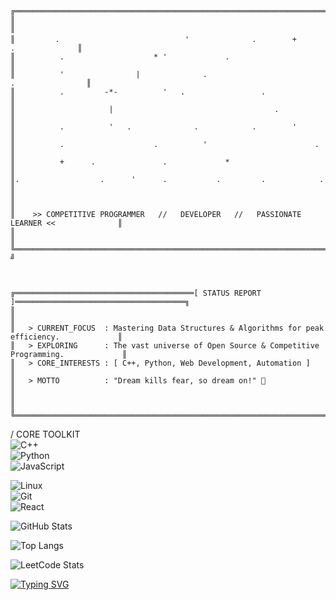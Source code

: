 ```
╔═════════════════════════════════════════════════════════════════════════════════════════╗
║                                                                                         ║
║         .　　　　　   　               '              .        +          .              ║
║          .                    * '             .                                         ║
║          '                |              .                             .                ║
║          .         -*-          '   .                 .                                 ║
║                     |                                    .                              ║
║          .          '   .              .            .        '                          ║
║          .                    .          '                        .                     ║
║          +      .               .             *                                         ║
║.                  .      '      .           .         .            .                    ║
║                                                                                          ║
║    >> COMPETITIVE PROGRAMMER   //   DEVELOPER   //   PASSIONATE LEARNER <<              ║
║                                                                                          ║
╚═════════════════════════════════════════════════════════════════════════════════════════ ╝



╔════════════════════════════════════════[ STATUS REPORT ]══════════════════════════════════════╗
║                                                                                              ║
║   > CURRENT_FOCUS  : Mastering Data Structures & Algorithms for peak efficiency.             ║
║   > EXPLORING      : The vast universe of Open Source & Competitive Programming.             ║
║   > CORE_INTERESTS : [ C++, Python, Web Development, Automation ]                            ║
║   > MOTTO          : "Dream kills fear, so dream on!" 🚀                                     ║
║                                                                                              ║
╚══════════════════════════════════════════════════════════════════════════════════════════════╝

```
/ CORE TOOLKIT                               
      ![C++](https://img.shields.io/badge/C++-blue?logo=cplusplus&logoColor=white)               
    ![Python](https://img.shields.io/badge/Python-yellow?logo=python&logoColor=white)         
   ![JavaScript](https://img.shields.io/badge/JavaScript-orange?logo=javascript&logoColor=white)
   
   ![Linux](https://img.shields.io/badge/Linux-black?logo=linux&logoColor=white)              
     ![Git](https://img.shields.io/badge/Git-F05032?logo=git&logoColor=white)                 
   ![React](https://img.shields.io/badge/React-20232A?logo=react&logoColor=61DAFB)          
                                                                                           
![GitHub Stats](https://github-readme-stats.vercel.app/api?username=tendsXgaurav&show_icons=true&theme=tokyonight)   
                                                                                  
![Top Langs](https://github-readme-stats.vercel.app/api/top-langs/?username=tendsXgaurav&layout=compact&theme=tokyonight) 
   
![LeetCode Stats](https://leetcard.jacoblin.cool/tendsxgaurav?theme=dark&font=Nunito&ext=heatmap)             
               

[![Typing SVG](https://readme-typing-svg.herokuapp.com?color=00F700&lines=Competitive+Programmer;Web+Developer;Passionate+Learner;Open+Source+Explorer)](https://git.io/typing-svg)




